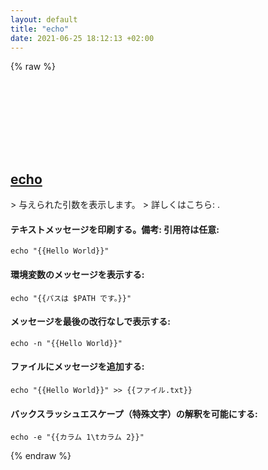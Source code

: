 ```yaml
---
layout: default
title: "echo"
date: 2021-06-25 18:12:13 +02:00
---
```

{% raw %}
<h2 id="echo">
  <a href="/ja/common/echo.html">echo</a> <a href="#echo"><svg class="icon">
    <use href="/assets/images/unicode_sprite.svg#link" />
  </svg></a>
</h2>
> 与えられた引数を表示します。
> 詳しくはこちら: <https://www.gnu.org/software/coreutils/echo>.

#### テキストメッセージを印刷する。備考: 引用符は任意:
```shell
echo "{{Hello World}}"
```
#### 環境変数のメッセージを表示する:
```shell
echo "{{パスは $PATH です。}}"
```
#### メッセージを最後の改行なしで表示する:
```shell
echo -n "{{Hello World}}"
```
#### ファイルにメッセージを追加する:
```shell
echo "{{Hello World}}" >> {{ファイル.txt}}
```
#### バックスラッシュエスケープ（特殊文字）の解釈を可能にする:
```shell
echo -e "{{カラム 1\tカラム 2}}"
```
{% endraw %}